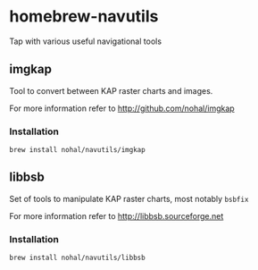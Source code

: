 # homebrew-navutils

Tap with various useful navigational tools

## imgkap

Tool to convert between KAP raster charts and images.

For more information refer to http://github.com/nohal/imgkap

### Installation
```
brew install nohal/navutils/imgkap
```

## libbsb
Set of tools to manipulate KAP raster charts, most notably ```bsbfix```

For more information refer to http://libbsb.sourceforge.net

### Installation
```
brew install nohal/navutils/libbsb
```
